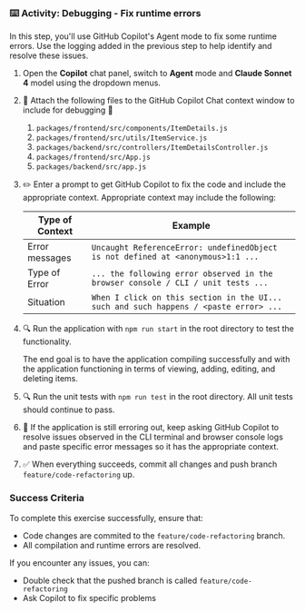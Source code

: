 ### :keyboard: Activity: Debugging - Fix runtime errors

In this step, you'll use GitHub Copilot's Agent mode to fix some runtime errors. Use the logging added in the previous step to help identify and resolve these issues.

1. Open the **Copilot** chat panel, switch to **Agent** mode and **Claude Sonnet 4** model using the dropdown menus.

2. :paperclip: Attach the following files to the GitHub Copilot Chat context window to include for debugging :paperclip:
   1. `packages/frontend/src/components/ItemDetails.js`
   2. `packages/frontend/src/utils/ItemService.js`
   3. `packages/backend/src/controllers/ItemDetailsController.js`
   4. `packages/frontend/src/App.js`
   5. `packages/backend/src/app.js`

3. :pencil2: Enter a prompt to get GitHub Copilot to fix the code and include the appropriate context. Appropriate context may include the following:

   | Type of Context | Example                                                                               |
   | --------------- | ------------------------------------------------------------------------------------- |
   | Error messages  | `Uncaught ReferenceError: undefinedObject is not defined at <anonymous>1:1 ...`       |
   | Type of Error   | `... the following error observed in the browser console / CLI / unit tests ...`      |
   | Situation       | `When I click on this section in the UI... such and such happens / <paste error> ...` |

4. :mag: Run the application with `npm run start` in the root directory to test the functionality.

   The end goal is to have the application compiling successfully and with the application functioning in terms of viewing, adding, editing, and deleting items.

5. :mag: Run the unit tests with `npm run test` in the root directory. All unit tests should continue to pass.

6. :repeat: If the application is still erroring out, keep asking GitHub Copilot to resolve issues observed in the CLI terminal and browser console logs and paste specific error messages so it has the appropriate context.

7. :white_check_mark: When everything succeeds, commit all changes and push branch `feature/code-refactoring` up.

### Success Criteria

To complete this exercise successfully, ensure that:

- Code changes are commited to the `feature/code-refactoring` branch.
- All compilation and runtime errors are resolved.

If you encounter any issues, you can:

- Double check that the pushed branch is called `feature/code-refactoring`
- Ask Copilot to fix specific problems
